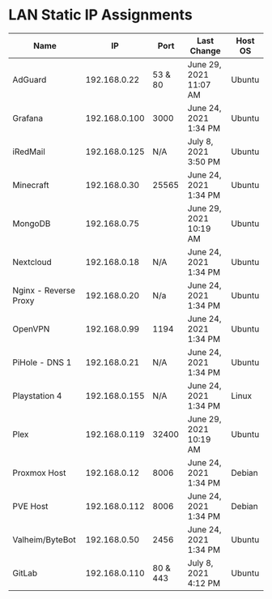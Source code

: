 # LAN Static IP Assignments

|Name                 |IP           |Port    |Last Change           |Host OS|
|---------------------|-------------|--------|----------------------|-------|
|AdGuard              |192.168.0.22 |53 & 80 |June 29, 2021 11:07 AM|Ubuntu |
|Grafana              |192.168.0.100|3000    |June 24, 2021 1:34 PM |Ubuntu |
|iRedMail             |192.168.0.125|N/A     |July 8, 2021 3:50 PM  |Ubuntu |
|Minecraft            |192.168.0.30 |25565   |June 24, 2021 1:34 PM |Ubuntu |
|MongoDB              |192.168.0.75 |        |June 29, 2021 10:19 AM|Ubuntu |
|Nextcloud            |192.168.0.18 |N/A     |June 24, 2021 1:34 PM |Ubuntu |
|Nginx - Reverse Proxy|192.168.0.20 |N/a     |June 24, 2021 1:34 PM |Ubuntu |
|OpenVPN              |192.168.0.99 |1194    |June 24, 2021 1:34 PM |Ubuntu |
|PiHole - DNS 1       |192.168.0.21 |N/A     |June 24, 2021 1:34 PM |Ubuntu |
|Playstation 4        |192.168.0.155|N/A     |June 24, 2021 1:34 PM |Linux  |
|Plex                 |192.168.0.119|32400   |June 29, 2021 10:19 AM|Ubuntu |
|Proxmox Host         |192.168.0.12 |8006    |June 24, 2021 1:34 PM |Debian |
|PVE Host             |192.168.0.112|8006    |June 24, 2021 1:34 PM |Debian |
|Valheim/ByteBot      |192.168.0.50 |2456    |June 24, 2021 1:34 PM |Ubuntu |
|GitLab               |192.168.0.110|80 & 443|July 8, 2021 4:12 PM  |Ubuntu |
